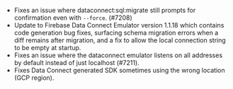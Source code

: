 - Fixes an issue where dataconnect:sql:migrate still prompts for confirmation even with `--force`. (#7208)
- Update to Firebase Data Connect Emulator version 1.1.18 which contains code generation bug fixes, surfacing schema migration errors when a diff remains after migration, and a fix to allow the local connection string to be empty at startup.
- Fixes an issue where the dataconnect emulator listens on all addresses by default instead of just localhost (#7211).
- Fixes Data Connect generated SDK sometimes using the wrong location (GCP region).
